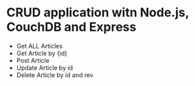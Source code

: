 # CRUD application witn Node.js, CouchDB and Express
 - Get ALL Articles
 - Get Article by {id}
 - Post Article
 - Update Article by id
 - Delete Article by id and rev